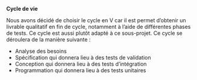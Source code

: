 ﻿**Cycle de vie**

Nous avons décidé de choisir le cycle en V car il est permet d’obtenir un livrable qualitatif en fin de cycle, notamment à l’aide de différentes phases de tests. Ce cycle est aussi plutôt adapté à ce sous-projet. Ce cycle se déroulera de la manière suivante :

- Analyse des besoins
- Spécification qui donnera lieu à des tests de validation
- Conception qui donnera lieu à des tests d’intégration
- Programmation qui donnera lieu à des tests unitaires
